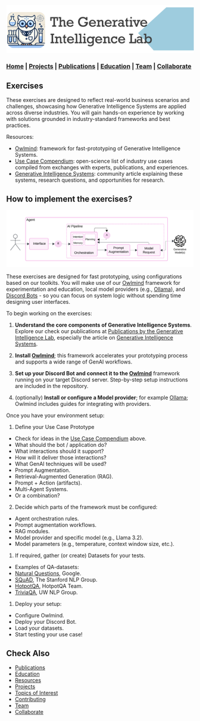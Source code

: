 ![GenI-Lab Banner](./images/genilab-banner.png)

### [Home](index.md) | [Projects](projects.md) | [Publications](knowledge.md) | [Education](knowledge.md#education) | [Team](./people.html) | [Collaborate](collaborate.md)


## Exercises

These exercises are designed to reflect real-world business scenarios and challenges, showcasing how Generative Intelligence Systems are applied across diverse industries. You will gain hands-on experience by working with solutions grounded in industry-standard frameworks and best practices.

Resources:

* [Owlmind](https://github.com/genilab-fau/owlmind): framework for fast-prototyping of Generative Intelligence Systems.
* [Use Case Compendium](https://docs.google.com/spreadsheets/d/1Ge2chxRrBjILHkZthtzymqAbs3TkwrGiMMge23zC8jA/edit?usp=sharing): open-science list of industry use cases compiled from exchanges with experts, publications, and experiences.
* [Generative Intelligence Systems](https://medium.com/generative-intelligence-lab/generative-intelligence-systems-concepts-and-research-opportunities-0740b1b5c7eb): community article explaining these systems, research questions, and opportunities for research.


## How to implement the exercises?

![GenI System Architecture](./images/docs/genai-arch.png)

These exercises are designed for fast prototyping, using configurations based on our toolkits. You will make use of our [Owlmind](https://github.com/genilab-fau/owlmind) framework for experimentation and education, local model providers (e.g., [Ollama](http://www.ollama.com)), and [Discord Bots](http://www.discord.com) - so you can focus on system logic without spending time designing user interfaces.


To begin working on the exercises:

1. **Understand the core components of Generative Intelligence Systems**. Explore our check our publications at [Publications by the Generative Intelligence Lab](https://medium.com/generative-intelligence-lab), especially the article on [Generative Intelligence Systems](https://medium.com/generative-intelligence-lab/generative-intelligence-systems-concepts-and-research-opportunities-0740b1b5c7eb).

1. **Install [Owlmind](https://github.com/genilab-fau/owlmind)**; this framework accelerates your prototyping process and supports a wide range of GenAI workflows.

1. **Set up your Discord Bot and connect it to the [Owlmind](https://github.com/genilab-fau/owlmind)** framework running on your target Discord server. Step-by-step setup instructions are included in the repository.

1. (optionally) **Install or configure a Model provider**; for example [Ollama](http://www.ollama.com); Owlmind includes guides for integrating with providers.


Once you have your environment setup:

1. Define your Use Case Prototype
 * Check for ideas in the [Use Case Compendium](#exercises) above.
 * What should the bot / application do?
 * What interactions should it support?
 * How will it deliver those interactions?
 * What GenAI techniques will be used?
 * Prompt Augmentation.
 * Retrieval-Augmented Generation (RAG).
 * Prompt + Action (artifacts).
 * Multi-Agent Systems.
 * Or a combination?

2. Decide which parts of the framework must be configured:
 * Agent orchestration rules.
 * Prompt augmentation workflows.
 * RAG modules.
 * Model provider and specific model (e.g., Llama 3.2).
 * Model parameters (e.g., temperature, context window size, etc.).

1. If required, gather (or create) Datasets for your tests.
 * Examples of QA-datasets:
 * [Natural Questions](https://ai.google.com/research/NaturalQuestions), Google.
 * [SQuAD](https://rajpurkar.github.io/SQuAD-explorer/), The Stanford NLP Group.
 * [HotpotQA](https://hotpotqa.github.io/), HotpotQA Team.
 * [TriviaQA](http://nlp.cs.washington.edu/triviaqa/), UW NLP Group.

1. Deploy your setup: 
 * Configure Owlmind.
 * Deploy your Discord Bot.
 * Load your datasets.
 * Start testing your use case!


## Check Also

* [Publications](knowledge.md#publications)
* [Education](knowledge.md#education)
* [Resources](projects.md#resources)
* [Projects](projects.md)
* [Topics of Interest](projects.md#topics-of-interest)
* [Contributing](contribute.md)
* [Team](./people.html)
* [Collaborate](collaborate.md)
 
 
